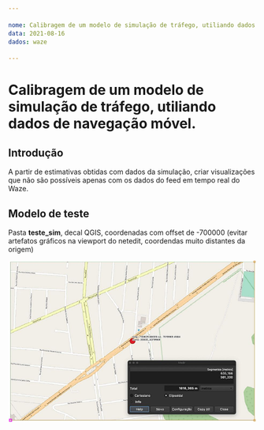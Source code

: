 ```yaml
---

nome: Calibragem de um modelo de simulação de tráfego, utiliando dados de navegação móvel.
data: 2021-08-16
dados: waze

---
```


# Calibragem de um modelo de simulação de tráfego, utiliando dados de navegação móvel.

## Introdução

A partir de estimativas obtidas com dados da simulação, criar visualizações que não são possíveis apenas com os dados do feed em tempo real do Waze.

## Modelo de teste

Pasta **teste_sim**, decal QGIS, coordenadas com offset de -700000 (evitar artefatos gráficos na viewport do netedit, coordendas muito distantes da origem)

![fundo_qgis_osm](imgs/testeQGIS_base.jpg)

